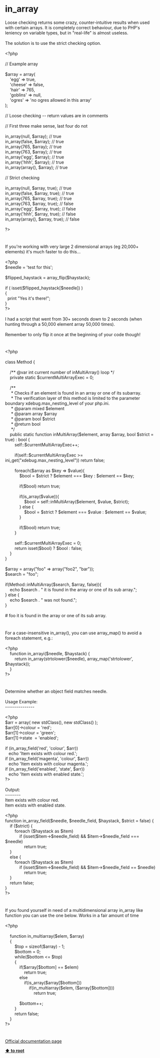 # in_array




<div class="phpcode"><span class="html">
Loose checking returns some crazy, counter-intuitive results when used with certain arrays. It is completely correct behaviour, due to PHP&apos;s leniency on variable types, but in &quot;real-life&quot; is almost useless.<br><br>The solution is to use the strict checking option.<br><br><span class="default">&lt;?php<br><br></span><span class="comment">// Example array<br><br></span><span class="default">$array </span><span class="keyword">= array(<br>&#xA0; &#xA0; </span><span class="string">&apos;egg&apos; </span><span class="keyword">=&gt; </span><span class="default">true</span><span class="keyword">,<br>&#xA0; &#xA0; </span><span class="string">&apos;cheese&apos; </span><span class="keyword">=&gt; </span><span class="default">false</span><span class="keyword">,<br>&#xA0; &#xA0; </span><span class="string">&apos;hair&apos; </span><span class="keyword">=&gt; </span><span class="default">765</span><span class="keyword">,<br>&#xA0; &#xA0; </span><span class="string">&apos;goblins&apos; </span><span class="keyword">=&gt; </span><span class="default">null</span><span class="keyword">,<br>&#xA0; &#xA0; </span><span class="string">&apos;ogres&apos; </span><span class="keyword">=&gt; </span><span class="string">&apos;no ogres allowed in this array&apos;<br></span><span class="keyword">);<br><br></span><span class="comment">// Loose checking -- return values are in comments<br><br>// First three make sense, last four do not<br><br></span><span class="default">in_array</span><span class="keyword">(</span><span class="default">null</span><span class="keyword">, </span><span class="default">$array</span><span class="keyword">); </span><span class="comment">// true<br></span><span class="default">in_array</span><span class="keyword">(</span><span class="default">false</span><span class="keyword">, </span><span class="default">$array</span><span class="keyword">); </span><span class="comment">// true<br></span><span class="default">in_array</span><span class="keyword">(</span><span class="default">765</span><span class="keyword">, </span><span class="default">$array</span><span class="keyword">); </span><span class="comment">// true<br></span><span class="default">in_array</span><span class="keyword">(</span><span class="default">763</span><span class="keyword">, </span><span class="default">$array</span><span class="keyword">); </span><span class="comment">// true<br></span><span class="default">in_array</span><span class="keyword">(</span><span class="string">&apos;egg&apos;</span><span class="keyword">, </span><span class="default">$array</span><span class="keyword">); </span><span class="comment">// true<br></span><span class="default">in_array</span><span class="keyword">(</span><span class="string">&apos;hhh&apos;</span><span class="keyword">, </span><span class="default">$array</span><span class="keyword">); </span><span class="comment">// true<br></span><span class="default">in_array</span><span class="keyword">(array(), </span><span class="default">$array</span><span class="keyword">); </span><span class="comment">// true<br><br>// Strict checking<br><br></span><span class="default">in_array</span><span class="keyword">(</span><span class="default">null</span><span class="keyword">, </span><span class="default">$array</span><span class="keyword">, </span><span class="default">true</span><span class="keyword">); </span><span class="comment">// true<br></span><span class="default">in_array</span><span class="keyword">(</span><span class="default">false</span><span class="keyword">, </span><span class="default">$array</span><span class="keyword">, </span><span class="default">true</span><span class="keyword">); </span><span class="comment">// true<br></span><span class="default">in_array</span><span class="keyword">(</span><span class="default">765</span><span class="keyword">, </span><span class="default">$array</span><span class="keyword">, </span><span class="default">true</span><span class="keyword">); </span><span class="comment">// true<br></span><span class="default">in_array</span><span class="keyword">(</span><span class="default">763</span><span class="keyword">, </span><span class="default">$array</span><span class="keyword">, </span><span class="default">true</span><span class="keyword">); </span><span class="comment">// false<br></span><span class="default">in_array</span><span class="keyword">(</span><span class="string">&apos;egg&apos;</span><span class="keyword">, </span><span class="default">$array</span><span class="keyword">, </span><span class="default">true</span><span class="keyword">); </span><span class="comment">// false<br></span><span class="default">in_array</span><span class="keyword">(</span><span class="string">&apos;hhh&apos;</span><span class="keyword">, </span><span class="default">$array</span><span class="keyword">, </span><span class="default">true</span><span class="keyword">); </span><span class="comment">// false<br></span><span class="default">in_array</span><span class="keyword">(array(), </span><span class="default">$array</span><span class="keyword">, </span><span class="default">true</span><span class="keyword">); </span><span class="comment">// false<br><br></span><span class="default">?&gt;</span>
</span>
</div>
  

#


<div class="phpcode"><span class="html">
If you&apos;re working with very large 2 dimensional arrays (eg 20,000+ elements) it&apos;s much faster to do this...
<br>
<br><span class="default">&lt;?php
<br>$needle </span><span class="keyword">= </span><span class="string">&apos;test for this&apos;</span><span class="keyword">;
<br>
<br></span><span class="default">$flipped_haystack </span><span class="keyword">= </span><span class="default">array_flip</span><span class="keyword">(</span><span class="default">$haystack</span><span class="keyword">);
<br>
<br>if ( isset(</span><span class="default">$flipped_haystack</span><span class="keyword">[</span><span class="default">$needle</span><span class="keyword">]) )
<br>{
<br>&#xA0; print </span><span class="string">&quot;Yes it&apos;s there!&quot;</span><span class="keyword">;
<br>}
<br></span><span class="default">?&gt;
<br></span>
<br>I had a script that went from 30+ seconds down to 2 seconds (when hunting through a 50,000 element array 50,000 times).
<br>
<br>Remember to only flip it once at the beginning of your code though!</span>
</div>
  

#


<div class="phpcode"><span class="html">
<span class="default">&lt;?php<br><br></span><span class="keyword">class </span><span class="default">Method </span><span class="keyword">{<br><br>&#xA0; &#xA0; </span><span class="comment">/** @var int current number of inMultiArray() loop */<br>&#xA0; &#xA0; </span><span class="keyword">private static </span><span class="default">$currentMultiArrayExec </span><span class="keyword">= </span><span class="default">0</span><span class="keyword">;<br><br>&#xA0; &#xA0; </span><span class="comment">/**<br>&#xA0; &#xA0;&#xA0; * Checks if an element is found in an array or one of its subarray.<br>&#xA0; &#xA0;&#xA0; * The verification layer of this method is limited to the parameter boundary xdebug.max_nesting_level of your php.ini.<br>&#xA0; &#xA0;&#xA0; * @param mixed $element<br>&#xA0; &#xA0;&#xA0; * @param array $array<br>&#xA0; &#xA0;&#xA0; * @param bool $strict<br>&#xA0; &#xA0;&#xA0; * @return bool<br>&#xA0; &#xA0;&#xA0; */<br>&#xA0; &#xA0; </span><span class="keyword">public static function </span><span class="default">inMultiArray</span><span class="keyword">(</span><span class="default">$element</span><span class="keyword">, array </span><span class="default">$array</span><span class="keyword">, </span><span class="default">bool $strict </span><span class="keyword">= </span><span class="default">true</span><span class="keyword">) : </span><span class="default">bool </span><span class="keyword">{<br>&#xA0; &#xA0; &#xA0; &#xA0; </span><span class="default">self</span><span class="keyword">::</span><span class="default">$currentMultiArrayExec</span><span class="keyword">++;<br><br>&#xA0; &#xA0; &#xA0; &#xA0; if(</span><span class="default">self</span><span class="keyword">::</span><span class="default">$currentMultiArrayExec </span><span class="keyword">&gt;= </span><span class="default">ini_get</span><span class="keyword">(</span><span class="string">&quot;xdebug.max_nesting_level&quot;</span><span class="keyword">)) return </span><span class="default">false</span><span class="keyword">;<br><br>&#xA0; &#xA0; &#xA0; &#xA0; foreach(</span><span class="default">$array </span><span class="keyword">as </span><span class="default">$key </span><span class="keyword">=&gt; </span><span class="default">$value</span><span class="keyword">){<br>&#xA0; &#xA0; &#xA0; &#xA0; &#xA0; &#xA0; </span><span class="default">$bool </span><span class="keyword">= </span><span class="default">$strict </span><span class="keyword">? </span><span class="default">$element </span><span class="keyword">=== </span><span class="default">$key </span><span class="keyword">: </span><span class="default">$element </span><span class="keyword">== </span><span class="default">$key</span><span class="keyword">;<br><br>&#xA0; &#xA0; &#xA0; &#xA0; &#xA0; &#xA0; if(</span><span class="default">$bool</span><span class="keyword">) return </span><span class="default">true</span><span class="keyword">;<br><br>&#xA0; &#xA0; &#xA0; &#xA0; &#xA0; &#xA0; if(</span><span class="default">is_array</span><span class="keyword">(</span><span class="default">$value</span><span class="keyword">)){<br>&#xA0; &#xA0; &#xA0; &#xA0; &#xA0; &#xA0; &#xA0; &#xA0; </span><span class="default">$bool </span><span class="keyword">= </span><span class="default">self</span><span class="keyword">::</span><span class="default">inMultiArray</span><span class="keyword">(</span><span class="default">$element</span><span class="keyword">, </span><span class="default">$value</span><span class="keyword">, </span><span class="default">$strict</span><span class="keyword">);<br>&#xA0; &#xA0; &#xA0; &#xA0; &#xA0; &#xA0; } else {<br>&#xA0; &#xA0; &#xA0; &#xA0; &#xA0; &#xA0; &#xA0; &#xA0; </span><span class="default">$bool </span><span class="keyword">= </span><span class="default">$strict </span><span class="keyword">? </span><span class="default">$element </span><span class="keyword">=== </span><span class="default">$value </span><span class="keyword">: </span><span class="default">$element </span><span class="keyword">== </span><span class="default">$value</span><span class="keyword">;<br>&#xA0; &#xA0; &#xA0; &#xA0; &#xA0; &#xA0; }<br><br>&#xA0; &#xA0; &#xA0; &#xA0; &#xA0; &#xA0; if(</span><span class="default">$bool</span><span class="keyword">) return </span><span class="default">true</span><span class="keyword">;<br>&#xA0; &#xA0; &#xA0; &#xA0; }<br><br>&#xA0; &#xA0; &#xA0; &#xA0; </span><span class="default">self</span><span class="keyword">::</span><span class="default">$currentMultiArrayExec </span><span class="keyword">= </span><span class="default">0</span><span class="keyword">;<br>&#xA0; &#xA0; &#xA0; &#xA0; return isset(</span><span class="default">$bool</span><span class="keyword">) ? </span><span class="default">$bool </span><span class="keyword">: </span><span class="default">false</span><span class="keyword">;<br>&#xA0; &#xA0; }<br>}<br><br></span><span class="default">$array </span><span class="keyword">= array(</span><span class="string">&quot;foo&quot; </span><span class="keyword">=&gt; array(</span><span class="string">&quot;foo2&quot;</span><span class="keyword">, </span><span class="string">&quot;bar&quot;</span><span class="keyword">));<br></span><span class="default">$search </span><span class="keyword">= </span><span class="string">&quot;foo&quot;</span><span class="keyword">;<br><br>if(</span><span class="default">Method</span><span class="keyword">::</span><span class="default">inMultiArray</span><span class="keyword">(</span><span class="default">$search</span><span class="keyword">, </span><span class="default">$array</span><span class="keyword">, </span><span class="default">false</span><span class="keyword">)){<br>&#xA0; &#xA0; echo </span><span class="default">$search </span><span class="keyword">. </span><span class="string">&quot; it is found in the array or one of its sub array.&quot;</span><span class="keyword">;<br>} else {<br>&#xA0; &#xA0; echo </span><span class="default">$search </span><span class="keyword">. </span><span class="string">&quot; was not found.&quot;</span><span class="keyword">;<br>}<br><br></span><span class="comment"># foo it is found in the array or one of its sub array.</span>
</span>
</div>
  

#


<div class="phpcode"><span class="html">
For a case-insensitive in_array(), you can use array_map() to avoid a foreach statement, e.g.:<br><br><span class="default">&lt;?php<br>&#xA0; &#xA0; </span><span class="keyword">function </span><span class="default">in_arrayi</span><span class="keyword">(</span><span class="default">$needle</span><span class="keyword">, </span><span class="default">$haystack</span><span class="keyword">) {<br>&#xA0; &#xA0; &#xA0; &#xA0; return </span><span class="default">in_array</span><span class="keyword">(</span><span class="default">strtolower</span><span class="keyword">(</span><span class="default">$needle</span><span class="keyword">), </span><span class="default">array_map</span><span class="keyword">(</span><span class="string">&apos;strtolower&apos;</span><span class="keyword">, </span><span class="default">$haystack</span><span class="keyword">));<br>&#xA0; &#xA0; }<br></span><span class="default">?&gt;</span>
</span>
</div>
  

#


<div class="phpcode"><span class="html">
Determine whether an object field matches needle.
<br>
<br>Usage Example:
<br>---------------
<br>
<br><span class="default">&lt;?php
<br>$arr </span><span class="keyword">= array( new </span><span class="default">stdClass</span><span class="keyword">(), new </span><span class="default">stdClass</span><span class="keyword">() );
<br></span><span class="default">$arr</span><span class="keyword">[</span><span class="default">0</span><span class="keyword">]-&gt;</span><span class="default">colour </span><span class="keyword">= </span><span class="string">&apos;red&apos;</span><span class="keyword">;
<br></span><span class="default">$arr</span><span class="keyword">[</span><span class="default">1</span><span class="keyword">]-&gt;</span><span class="default">colour </span><span class="keyword">= </span><span class="string">&apos;green&apos;</span><span class="keyword">;
<br></span><span class="default">$arr</span><span class="keyword">[</span><span class="default">1</span><span class="keyword">]-&gt;</span><span class="default">state&#xA0; </span><span class="keyword">= </span><span class="string">&apos;enabled&apos;</span><span class="keyword">;
<br>
<br>if (</span><span class="default">in_array_field</span><span class="keyword">(</span><span class="string">&apos;red&apos;</span><span class="keyword">, </span><span class="string">&apos;colour&apos;</span><span class="keyword">, </span><span class="default">$arr</span><span class="keyword">))
<br>&#xA0;&#xA0; echo </span><span class="string">&apos;Item exists with colour red.&apos;</span><span class="keyword">;
<br>if (</span><span class="default">in_array_field</span><span class="keyword">(</span><span class="string">&apos;magenta&apos;</span><span class="keyword">, </span><span class="string">&apos;colour&apos;</span><span class="keyword">, </span><span class="default">$arr</span><span class="keyword">))
<br>&#xA0;&#xA0; echo </span><span class="string">&apos;Item exists with colour magenta.&apos;</span><span class="keyword">;
<br>if (</span><span class="default">in_array_field</span><span class="keyword">(</span><span class="string">&apos;enabled&apos;</span><span class="keyword">, </span><span class="string">&apos;state&apos;</span><span class="keyword">, </span><span class="default">$arr</span><span class="keyword">))
<br>&#xA0;&#xA0; echo </span><span class="string">&apos;Item exists with enabled state.&apos;</span><span class="keyword">;
<br></span><span class="default">?&gt;
<br></span>
<br>Output:
<br>--------
<br>Item exists with colour red.
<br>Item exists with enabled state.
<br>
<br><span class="default">&lt;?php
<br></span><span class="keyword">function </span><span class="default">in_array_field</span><span class="keyword">(</span><span class="default">$needle</span><span class="keyword">, </span><span class="default">$needle_field</span><span class="keyword">, </span><span class="default">$haystack</span><span class="keyword">, </span><span class="default">$strict </span><span class="keyword">= </span><span class="default">false</span><span class="keyword">) {
<br>&#xA0; &#xA0; if (</span><span class="default">$strict</span><span class="keyword">) {
<br>&#xA0; &#xA0; &#xA0; &#xA0; foreach (</span><span class="default">$haystack </span><span class="keyword">as </span><span class="default">$item</span><span class="keyword">)
<br>&#xA0; &#xA0; &#xA0; &#xA0; &#xA0; &#xA0; if (isset(</span><span class="default">$item</span><span class="keyword">-&gt;</span><span class="default">$needle_field</span><span class="keyword">) &amp;&amp; </span><span class="default">$item</span><span class="keyword">-&gt;</span><span class="default">$needle_field </span><span class="keyword">=== </span><span class="default">$needle</span><span class="keyword">)
<br>&#xA0; &#xA0; &#xA0; &#xA0; &#xA0; &#xA0; &#xA0; &#xA0; return </span><span class="default">true</span><span class="keyword">;
<br>&#xA0; &#xA0; }
<br>&#xA0; &#xA0; else {
<br>&#xA0; &#xA0; &#xA0; &#xA0; foreach (</span><span class="default">$haystack </span><span class="keyword">as </span><span class="default">$item</span><span class="keyword">)
<br>&#xA0; &#xA0; &#xA0; &#xA0; &#xA0; &#xA0; if (isset(</span><span class="default">$item</span><span class="keyword">-&gt;</span><span class="default">$needle_field</span><span class="keyword">) &amp;&amp; </span><span class="default">$item</span><span class="keyword">-&gt;</span><span class="default">$needle_field </span><span class="keyword">== </span><span class="default">$needle</span><span class="keyword">)
<br>&#xA0; &#xA0; &#xA0; &#xA0; &#xA0; &#xA0; &#xA0; &#xA0; return </span><span class="default">true</span><span class="keyword">;
<br>&#xA0; &#xA0; }
<br>&#xA0; &#xA0; return </span><span class="default">false</span><span class="keyword">;
<br>}
<br></span><span class="default">?&gt;</span>
</span>
</div>
  

#


<div class="phpcode"><span class="html">
If you found yourself in need of a multidimensional array in_array like function you can use the one below. Works in a fair amount of time<br><br><span class="default">&lt;?php<br><br>&#xA0; &#xA0; </span><span class="keyword">function </span><span class="default">in_multiarray</span><span class="keyword">(</span><span class="default">$elem</span><span class="keyword">, </span><span class="default">$array</span><span class="keyword">)<br>&#xA0; &#xA0; {<br>&#xA0; &#xA0; &#xA0; &#xA0; </span><span class="default">$top </span><span class="keyword">= </span><span class="default">sizeof</span><span class="keyword">(</span><span class="default">$array</span><span class="keyword">) - </span><span class="default">1</span><span class="keyword">;<br>&#xA0; &#xA0; &#xA0; &#xA0; </span><span class="default">$bottom </span><span class="keyword">= </span><span class="default">0</span><span class="keyword">;<br>&#xA0; &#xA0; &#xA0; &#xA0; while(</span><span class="default">$bottom </span><span class="keyword">&lt;= </span><span class="default">$top</span><span class="keyword">)<br>&#xA0; &#xA0; &#xA0; &#xA0; {<br>&#xA0; &#xA0; &#xA0; &#xA0; &#xA0; &#xA0; if(</span><span class="default">$array</span><span class="keyword">[</span><span class="default">$bottom</span><span class="keyword">] == </span><span class="default">$elem</span><span class="keyword">)<br>&#xA0; &#xA0; &#xA0; &#xA0; &#xA0; &#xA0; &#xA0; &#xA0; return </span><span class="default">true</span><span class="keyword">;<br>&#xA0; &#xA0; &#xA0; &#xA0; &#xA0; &#xA0; else <br>&#xA0; &#xA0; &#xA0; &#xA0; &#xA0; &#xA0; &#xA0; &#xA0; if(</span><span class="default">is_array</span><span class="keyword">(</span><span class="default">$array</span><span class="keyword">[</span><span class="default">$bottom</span><span class="keyword">]))<br>&#xA0; &#xA0; &#xA0; &#xA0; &#xA0; &#xA0; &#xA0; &#xA0; &#xA0; &#xA0; if(</span><span class="default">in_multiarray</span><span class="keyword">(</span><span class="default">$elem</span><span class="keyword">, (</span><span class="default">$array</span><span class="keyword">[</span><span class="default">$bottom</span><span class="keyword">])))<br>&#xA0; &#xA0; &#xA0; &#xA0; &#xA0; &#xA0; &#xA0; &#xA0; &#xA0; &#xA0; &#xA0; &#xA0; return </span><span class="default">true</span><span class="keyword">;<br>&#xA0; &#xA0; &#xA0; &#xA0; &#xA0; &#xA0; &#xA0; &#xA0; &#xA0; &#xA0; <br>&#xA0; &#xA0; &#xA0; &#xA0; &#xA0; &#xA0; </span><span class="default">$bottom</span><span class="keyword">++;<br>&#xA0; &#xA0; &#xA0; &#xA0; }&#xA0; &#xA0; &#xA0; &#xA0; <br>&#xA0; &#xA0; &#xA0; &#xA0; return </span><span class="default">false</span><span class="keyword">;<br>&#xA0; &#xA0; }<br></span><span class="default">?&gt;</span>
</span>
</div>
  

#

[Official documentation page](https://www.php.net/manual/en/function.in-array.php)

**[⬆ to root](/)**